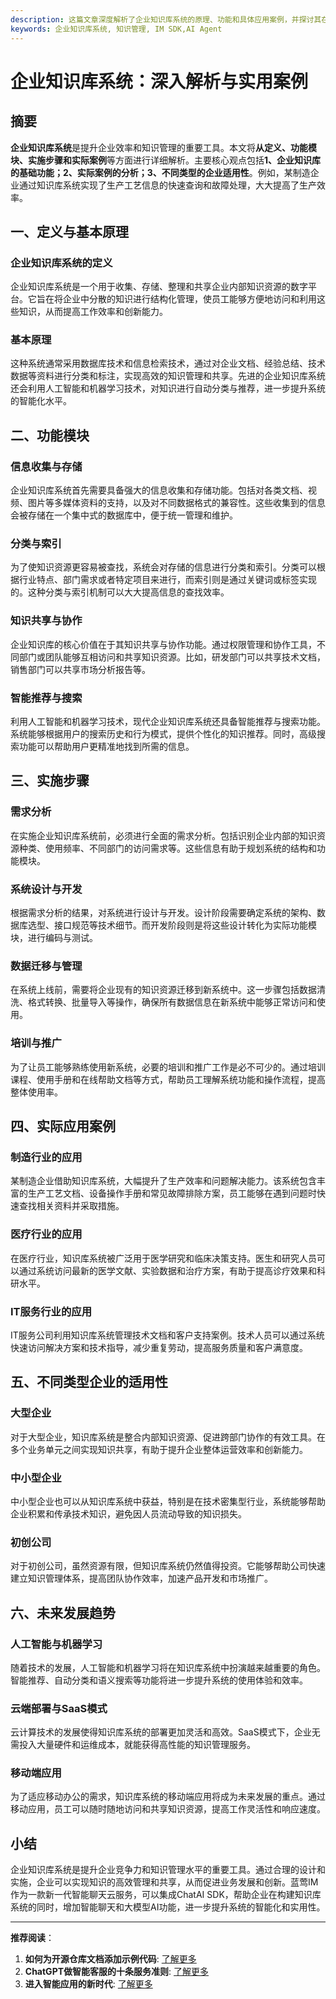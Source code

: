 ```yaml
---
description: 这篇文章深度解析了企业知识库系统的原理、功能和具体应用案例，并探讨其在提升企业效率和知识管理中的作用。
keywords: 企业知识库系统, 知识管理, IM SDK,AI Agent
---
```

# 企业知识库系统：深入解析与实用案例

## 摘要

**企业知识库系统**是提升企业效率和知识管理的重要工具。本文将**从定义、功能模块、实施步骤和实际案例**等方面进行详细解析。主要核心观点包括**1、企业知识库的基础功能；2、实际案例的分析；3、不同类型的企业适用性**。例如，某制造企业通过知识库系统实现了生产工艺信息的快速查询和故障处理，大大提高了生产效率。

## 一、定义与基本原理

### 企业知识库系统的定义

企业知识库系统是一个用于收集、存储、整理和共享企业内部知识资源的数字平台。它旨在将企业中分散的知识进行结构化管理，使员工能够方便地访问和利用这些知识，从而提高工作效率和创新能力。

### 基本原理

这种系统通常采用数据库技术和信息检索技术，通过对企业文档、经验总结、技术数据等资料进行分类和标注，实现高效的知识管理和共享。先进的企业知识库系统还会利用人工智能和机器学习技术，对知识进行自动分类与推荐，进一步提升系统的智能化水平。

## 二、功能模块

### 信息收集与存储

企业知识库系统首先需要具备强大的信息收集和存储功能。包括对各类文档、视频、图片等多媒体资料的支持，以及对不同数据格式的兼容性。这些收集到的信息会被存储在一个集中式的数据库中，便于统一管理和维护。

### 分类与索引

为了使知识资源更容易被查找，系统会对存储的信息进行分类和索引。分类可以根据行业特点、部门需求或者特定项目来进行，而索引则是通过关键词或标签实现的。这种分类与索引机制可以大大提高信息的查找效率。

### 知识共享与协作

企业知识库的核心价值在于其知识共享与协作功能。通过权限管理和协作工具，不同部门或团队能够互相访问和共享知识资源。比如，研发部门可以共享技术文档，销售部门可以共享市场分析报告等。

### 智能推荐与搜索

利用人工智能和机器学习技术，现代企业知识库系统还具备智能推荐与搜索功能。系统能够根据用户的搜索历史和行为模式，提供个性化的知识推荐。同时，高级搜索功能可以帮助用户更精准地找到所需的信息。

## 三、实施步骤

### 需求分析

在实施企业知识库系统前，必须进行全面的需求分析。包括识别企业内部的知识资源种类、使用频率、不同部门的访问需求等。这些信息有助于规划系统的结构和功能模块。

### 系统设计与开发

根据需求分析的结果，对系统进行设计与开发。设计阶段需要确定系统的架构、数据库选型、接口规范等技术细节。而开发阶段则是将这些设计转化为实际功能模块，进行编码与测试。

### 数据迁移与管理

在系统上线前，需要将企业现有的知识资源迁移到新系统中。这一步骤包括数据清洗、格式转换、批量导入等操作，确保所有数据信息在新系统中能够正常访问和使用。

### 培训与推广

为了让员工能够熟练使用新系统，必要的培训和推广工作是必不可少的。通过培训课程、使用手册和在线帮助文档等方式，帮助员工理解系统功能和操作流程，提高整体使用率。

## 四、实际应用案例

### 制造行业的应用

某制造企业借助知识库系统，大幅提升了生产效率和问题解决能力。该系统包含丰富的生产工艺文档、设备操作手册和常见故障排除方案，员工能够在遇到问题时快速查找相关资料并采取措施。

### 医疗行业的应用

在医疗行业，知识库系统被广泛用于医学研究和临床决策支持。医生和研究人员可以通过系统访问最新的医学文献、实验数据和治疗方案，有助于提高诊疗效果和科研水平。

### IT服务行业的应用

IT服务公司利用知识库系统管理技术文档和客户支持案例。技术人员可以通过系统快速访问解决方案和技术指导，减少重复劳动，提高服务质量和客户满意度。

## 五、不同类型企业的适用性

### 大型企业

对于大型企业，知识库系统是整合内部知识资源、促进跨部门协作的有效工具。在多个业务单元之间实现知识共享，有助于提升企业整体运营效率和创新能力。

### 中小型企业

中小型企业也可以从知识库系统中获益，特别是在技术密集型行业，系统能够帮助企业积累和传承技术知识，避免因人员流动导致的知识损失。

### 初创公司

对于初创公司，虽然资源有限，但知识库系统仍然值得投资。它能够帮助公司快速建立知识管理体系，提高团队协作效率，加速产品开发和市场推广。

## 六、未来发展趋势

### 人工智能与机器学习

随着技术的发展，人工智能和机器学习将在知识库系统中扮演越来越重要的角色。智能推荐、自动分类和语义搜索等功能将进一步提升系统的使用体验和效率。

### 云端部署与SaaS模式

云计算技术的发展使得知识库系统的部署更加灵活和高效。SaaS模式下，企业无需投入大量硬件和运维成本，就能获得高性能的知识管理服务。

### 移动端应用

为了适应移动办公的需求，知识库系统的移动端应用将成为未来发展的重点。通过移动应用，员工可以随时随地访问和共享知识资源，提高工作灵活性和响应速度。

## 小结

企业知识库系统是提升企业竞争力和知识管理水平的重要工具。通过合理的设计和实施，企业可以实现知识的高效管理和共享，从而促进业务发展和创新。蓝莺IM作为一款新一代智能聊天云服务，可以集成ChatAI SDK，帮助企业在构建知识库系统的同时，增加智能聊天和大模型AI功能，进一步提升系统的智能化和实用性。

---

**推荐阅读**：

1. **如何为开源仓库文档添加示例代码**: [了解更多](../../articles/product-and-technologies/how-to-add-code-snippets-to-gitbook-documents-for-open-source-projects.html)
2. **ChatGPT做智能客服的十条服务准则**: [了解更多](../../articles/product-and-technologies/chatgpt-intelligent-customer-service-ten-service-guidelines.html)
3. **进入智能应用的新时代**: [了解更多](../../articles/product-and-technologies/Entering-the-New-Era-of-AI-Applications.html)